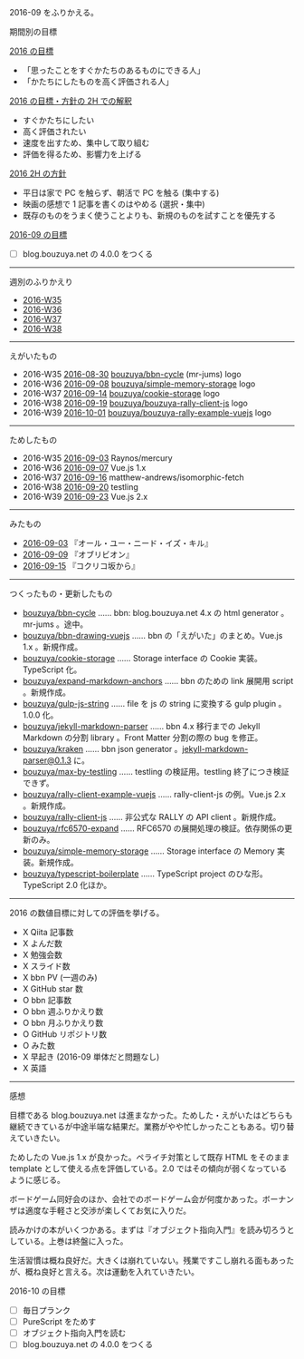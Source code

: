 2016-09 をふりかえる。

期間別の目標

[2016 の目標][2015-12-31]

- 「思ったことをすぐかたちのあるものにできる人」
- 「かたちにしたものを高く評価される人」

[2016 の目標・方針の 2H での解釈][2016-07-31]

- すぐかたちにしたい
- 高く評価されたい
- 速度を出すため、集中して取り組む
- 評価を得るため、影響力を上げる

[2016 2H の方針][2016-07-31]

- 平日は家で PC を触らず、朝活で PC を触る (集中する)
- 映画の感想で 1 記事を書くのはやめる (選択・集中)
- 既存のものをうまく使うことよりも、新規のものを試すことを優先する

[2016-09 の目標][2016-08-31]

- [ ] blog.bouzuya.net の 4.0.0 をつくる

-----

週別のふりかえり

- [2016-W35][2016-09-04]
- [2016-W36][2016-09-11]
- [2016-W37][2016-09-18]
- [2016-W38][2016-09-25]

-----

えがいたもの

- 2016-W35 [2016-08-30][] [bouzuya/bbn-cycle][] (mr-jums) logo
- 2016-W36 [2016-09-08][] [bouzuya/simple-memory-storage][] logo
- 2016-W37 [2016-09-14][] [bouzuya/cookie-storage][] logo
- 2016-W38 [2016-09-19][] [bouzuya/bouzuya-rally-client-js][] logo
- 2016-W39 [2016-10-01][] [bouzuya/bouzuya-rally-example-vuejs][] logo

-----

ためしたもの

- 2016-W35 [2016-09-03][] Raynos/mercury
- 2016-W36 [2016-09-07][] Vue.js 1.x
- 2016-W37 [2016-09-16][] matthew-andrews/isomorphic-fetch
- 2016-W38 [2016-09-20][] testling
- 2016-W39 [2016-09-23][] Vue.js 2.x

-----

みたもの

- [2016-09-03][] 『オール・ユー・ニード・イズ・キル』
- [2016-09-09][] 『オブリビオン』
- [2016-09-15][] 『コクリコ坂から』

-----

つくったもの・更新したもの

- [bouzuya/bbn-cycle][] …… bbn: blog.bouzuya.net 4.x の html generator 。mr-jums 。途中。
- [bouzuya/bbn-drawing-vuejs][] …… bbn の「えがいた」のまとめ。Vue.js 1.x 。新規作成。
- [bouzuya/cookie-storage][] …… Storage interface の Cookie 実装。TypeScript 化。
- [bouzuya/expand-markdown-anchors][] …… bbn のための link 展開用 script 。新規作成。
- [bouzuya/gulp-js-string][] …… file を js の string に変換する gulp plugin 。 1.0.0 化。
- [bouzuya/jekyll-markdown-parser][] …… bbn 4.x 移行までの Jekyll Markdown の分割 library 。Front Matter 分割の際の bug を修正。
- [bouzuya/kraken][] …… bbn json generator 。jekyll-markdown-parser@0.1.3 に。
- [bouzuya/max-by-testling][] …… testling の検証用。testling 終了につき検証できず。
- [bouzuya/rally-client-example-vuejs][] …… rally-client-js の例。Vue.js 2.x 。新規作成。
- [bouzuya/rally-client-js][] …… 非公式な RALLY の API client 。新規作成。
- [bouzuya/rfc6570-expand][] …… RFC6570 の展開処理の検証。依存関係の更新のみ。
- [bouzuya/simple-memory-storage][] …… Storage interface の Memory 実装。新規作成。
- [bouzuya/typescript-boilerplate][] …… TypeScript project のひな形。TypeScript 2.0 化ほか。

-----

2016 の数値目標に対しての評価を挙げる。

- X Qiita 記事数
- X よんだ数
- X 勉強会数
- X スライド数
- X bbn PV (一週のみ)
- X GitHub star 数
- O bbn 記事数
- O bbn 週ふりかえり数
- O bbn 月ふりかえり数
- O GitHub リポジトリ数
- O みた数
- X 早起き (2016-09 単体だと問題なし)
- X 英語

-----

感想

目標である blog.bouzuya.net は進まなかった。ためした・えがいたはどちらも継続できているが中途半端な結果だ。業務がやや忙しかったこともある。切り替えていきたい。

ためしたの Vue.js 1.x が良かった。ペライチ対策として既存 HTML をそのまま template として使える点を評価している。2.0 ではその傾向が弱くなっているように感じる。

ボードゲーム同好会のほか、会社でのボードゲーム会が何度かあった。ボーナンザは適度な手軽さと交渉が楽しくてお気に入りだ。

読みかけの本がいくつかある。まずは『オブジェクト指向入門』を読み切ろうとしている。上巻は終盤に入った。

生活習慣は概ね良好だ。大きくは崩れていない。残業ですこし崩れる面もあったが、概ね良好と言える。次は運動を入れていきたい。

2016-10 の目標

- [ ] 毎日プランク
- [ ] PureScript をためす
- [ ] オブジェクト指向入門を読む
- [ ] blog.bouzuya.net の 4.0.0 をつくる

[2015-12-31]: http://blog.bouzuya.net/2015/12/31/
[2016-07-31]: http://blog.bouzuya.net/2016/07/31/
[2016-08-30]: http://blog.bouzuya.net/2016/08/30/
[2016-08-31]: http://blog.bouzuya.net/2016/08/31/
[2016-09-03]: http://blog.bouzuya.net/2016/09/03/
[2016-09-04]: http://blog.bouzuya.net/2016/09/04/
[2016-09-07]: http://blog.bouzuya.net/2016/09/07/
[2016-09-08]: http://blog.bouzuya.net/2016/09/08/
[2016-09-09]: http://blog.bouzuya.net/2016/09/09/
[2016-09-11]: http://blog.bouzuya.net/2016/09/11/
[2016-09-14]: http://blog.bouzuya.net/2016/09/14/
[2016-09-15]: http://blog.bouzuya.net/2016/09/15/
[2016-09-16]: http://blog.bouzuya.net/2016/09/16/
[2016-09-18]: http://blog.bouzuya.net/2016/09/18/
[2016-09-19]: http://blog.bouzuya.net/2016/09/19/
[2016-09-20]: http://blog.bouzuya.net/2016/09/20/
[2016-09-23]: http://blog.bouzuya.net/2016/09/23/
[2016-09-25]: http://blog.bouzuya.net/2016/09/25/
[2016-10-01]: http://blog.bouzuya.net/2016/10/01/
[bouzuya/bbn-cycle]: https://github.com/bouzuya/bbn-cycle
[bouzuya/bbn-drawing-vuejs]: https://github.com/bouzuya/bbn-drawing-vuejs
[bouzuya/bouzuya-rally-client-js]: https://github.com/bouzuya/bouzuya-rally-client-js
[bouzuya/bouzuya-rally-example-vuejs]: https://github.com/bouzuya/bouzuya-rally-example-vuejs
[bouzuya/cookie-storage]: https://github.com/bouzuya/cookie-storage
[bouzuya/expand-markdown-anchors]: https://github.com/bouzuya/expand-markdown-anchors
[bouzuya/gulp-js-string]: https://github.com/bouzuya/gulp-js-string
[bouzuya/jekyll-markdown-parser]: https://github.com/bouzuya/jekyll-markdown-parser
[bouzuya/kraken]: https://github.com/bouzuya/kraken
[bouzuya/max-by-testling]: https://github.com/bouzuya/max-by-testling
[bouzuya/rally-client-example-vuejs]: https://github.com/bouzuya/rally-client-example-vuejs
[bouzuya/rally-client-js]: https://github.com/bouzuya/rally-client-js
[bouzuya/rfc6570-expand]: https://github.com/bouzuya/rfc6570-expand
[bouzuya/simple-memory-storage]: https://github.com/bouzuya/simple-memory-storage
[bouzuya/typescript-boilerplate]: https://github.com/bouzuya/typescript-boilerplate
